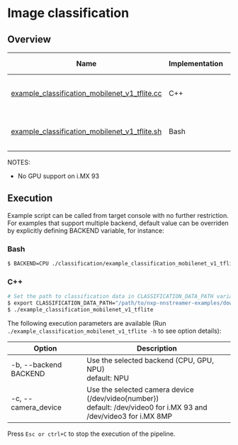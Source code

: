 # Image classification

## Overview
Name | Implementation | Platforms | Model | ML engine | Backend | Features
--- | --- | --- | --- | --- | --- | ---
[example_classification_mobilenet_v1_tflite.cc](./example_classification_mobilenet_v1_tflite.cc) | C++ | i.MX 8M Plus <br> i.MX 93 | mobilenet_v1 | TFLite | NPU (default)<br>GPU<br>CPU<br> | camera<br>gst-launch<br>
[example_classification_mobilenet_v1_tflite.sh](./example_classification_mobilenet_v1_tflite.sh) | Bash | i.MX 8M Plus <br> i.MX 93 | mobilenet_v1 | TFLite | NPU (default)<br>GPU<br>CPU<br> | camera<br>gst-launch<br>

NOTES:
* No GPU support on i.MX 93

## Execution
Example script can be called from target console with no further restriction. For examples that support multiple backend, default value can be overriden by explicitly defining BACKEND variable, for instance:
### Bash
```bash
$ BACKEND=CPU ./classification/example_classification_mobilenet_v1_tflite.sh
```
### C++
```bash
# Set the path to classification data in CLASSIFICATION_DATA_PATH variable (default location : /tmp/models)
$ export CLASSIFICATION_DATA_PATH="/path/to/nxp-nnstreamer-examples/downloads/models/classification/"
$ ./example_classification_mobilenet_v1_tflite
```
The following execution parameters are available (Run ``` ./example_classification_mobilenet_v1_tflite -h``` to see option details):

Option | Description
--- | ---
-b, --backend BACKEND | Use the selected backend (CPU, GPU, NPU)<br> default: NPU
-c, --camera_device | Use the selected camera device (/dev/video{number})<br>default: /dev/video0 for i.MX 93 and /dev/video3 for i.MX 8MP


Press ```Esc or ctrl+C``` to stop the execution of the pipeline.